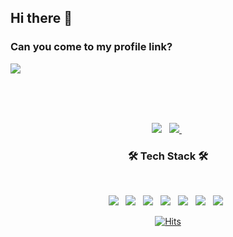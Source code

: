 ## Hi there 👋

### Can you come to my profile link?
<a href="https://prfl.link/@zwon" target="_blank"><img src="https://img.shields.io/badge/prfl.link-FF7700?style=flat-square&logo=Piwigo&logoColor=white"/></a>

<br>
<br>
<br>
	
<p align="center">
<a href="https://github.com/jwseo4074/" target="_blank"><img src="https://img.shields.io/badge/GitHub-181717?style=flat-square&logo=GitHub&logoColor=white"/></a> &nbsp
<a href="https://www.instagram.com/zwon___/" target="_blank"><img src="https://img.shields.io/badge/Instagram-E4405F?style=flat-square&logo=Instagram&logoColor=white"/>	</a> &nbsp </p>
  
 <h3 align="center"><b>🛠 Tech Stack 🛠</b></h3>
</br>
<p align="center">
<img src="https://img.shields.io/badge/C-A8B9CC?style=flat-square&logo=c%2B%2B&logoColor=white"/></a> &nbsp 
<img src="https://img.shields.io/badge/C++-00599C?style=flat-square&logo=c%2B%2B&logoColor=white"/></a> &nbsp 
<img src="https://img.shields.io/badge/Python-3776AB?style=flat-square&logo=Python&logoColor=white"/></a> &nbsp
<img src="https://img.shields.io/badge/Linux-FCC624?style=flat-square&logo=c%2B%2B&logoColor=white"/></a> &nbsp 
<img src="https://img.shields.io/badge/Java-007396?style=flat-square&logo=c%2B%2B&logoColor=white"/></a> &nbsp 
<img src="https://img.shields.io/badge/Android-3DDC84?style=flat-square&logo=c%2B%2B&logoColor=white"/></a> &nbsp 
<img src="https://img.shields.io/badge/Andorid Studio-3DDC84?style=flat-square&logo=c%2B%2B&logoColor=white"/></a> &nbsp </p>


<div align=center>
	
 [![Hits](https://hits.seeyoufarm.com/api/count/incr/badge.svg?url=https%3A%2F%2Fgithub.com%2Fjwseo4074%2F&count_bg=%2379C83D&title_bg=%23555555&icon=&icon_color=%23E7E7E7&title=hits&edge_flat=false)](https://hits.seeyoufarm.com)
	
 </div>
